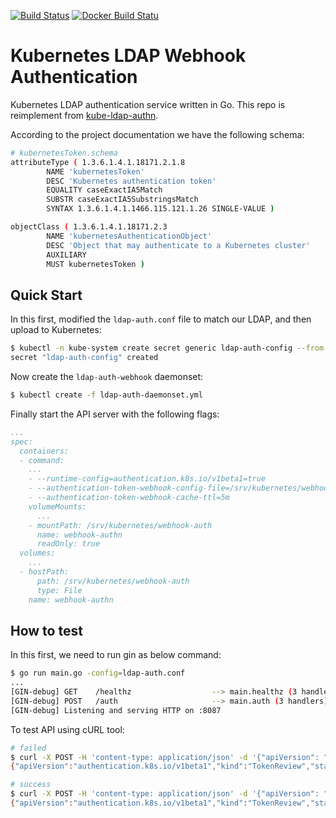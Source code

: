 [![Build Status](https://travis-ci.org/kairen/kube-ldap-webhook.svg?branch=master)](https://travis-ci.org/kairen/kube-ldap-webhook) [![Docker Build Statu](https://img.shields.io/docker/build/kairen/kube-ldap-webhook.svg)](https://hub.docker.com/r/kairen/kube-ldap-webhook/)
# Kubernetes LDAP Webhook Authentication
Kubernetes LDAP authentication service written in Go. This repo is reimplement from [kube-ldap-authn](https://github.com/torchbox/kube-ldap-authn).

According to the project documentation we have the following schema:
```sh
# kubernetesToken.schema
attributeType ( 1.3.6.1.4.1.18171.2.1.8
        NAME 'kubernetesToken'
        DESC 'Kubernetes authentication token'
        EQUALITY caseExactIA5Match
        SUBSTR caseExactIA5SubstringsMatch
        SYNTAX 1.3.6.1.4.1.1466.115.121.1.26 SINGLE-VALUE )

objectClass ( 1.3.6.1.4.1.18171.2.3
        NAME 'kubernetesAuthenticationObject'
        DESC 'Object that may authenticate to a Kubernetes cluster'
        AUXILIARY
        MUST kubernetesToken )
```

## Quick Start
In this first, modified the `ldap-auth.conf` file to match our LDAP, and then upload to Kubernetes:
```sh
$ kubectl -n kube-system create secret generic ldap-auth-config --from-file=./ldap-auth.conf
secret "ldap-auth-config" created
```

Now create the `ldap-auth-webhook` daemonset:
```sh
$ kubectl create -f ldap-auth-daemonset.yml
```

Finally start the API server with the following flags:
```yaml
...
spec:
  containers:
  - command:
    ...
    - --runtime-config=authentication.k8s.io/v1beta1=true
    - --authentication-token-webhook-config-file=/srv/kubernetes/webhook-auth
    - --authentication-token-webhook-cache-ttl=5m
    volumeMounts:
      ...
    - mountPath: /srv/kubernetes/webhook-auth
      name: webhook-authn
      readOnly: true
  volumes:
    ...
  - hostPath:
      path: /srv/kubernetes/webhook-auth
      type: File
    name: webhook-authn
```

## How to test
In this first, we need to run gin as below command:
```sh
$ go run main.go -config=ldap-auth.conf
...
[GIN-debug] GET    /healthz                  --> main.healthz (3 handlers)
[GIN-debug] POST   /auth                     --> main.auth (3 handlers)
[GIN-debug] Listening and serving HTTP on :8087
```

To test API using cURL tool:
```sh
# failed
$ curl -X POST -H 'content-type: application/json' -d '{"apiVersion": "authentication.k8s.io/v1beta1", "kind": "TokenReview", "spec": {"token": "pSex7npm80w5Y293BNl80DeyvZL"}}' http://localhost:8087/auth
{"apiVersion":"authentication.k8s.io/v1beta1","kind":"TokenReview","status":{"authenticated":false}}

# success
$ curl -X POST -H 'content-type: application/json' -d '{"apiVersion": "authentication.k8s.io/v1beta1", "kind": "TokenReview", "spec": {"token": "pSex7npm80w5Y293BNl80DeyvZLy8Iz0"}}' http://localhost:8087/auth
{"apiVersion":"authentication.k8s.io/v1beta1","kind":"TokenReview","status":{"authenticated":true,"user":{"groups":["kubernetes","kubernetes-admin"],"uid":"user2","username":"user2"}}}
```
